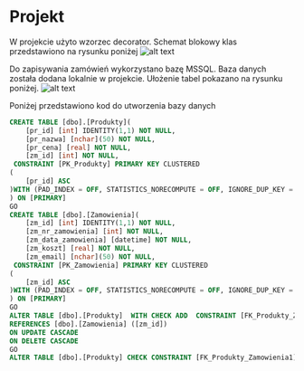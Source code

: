 # Projekt
W projekcie użyto wzorzec decorator. Schemat blokowy klas przedstawiono na rysunku poniżej
![alt text](https://github.com/kamasjdev/testrepo/blob/main/schemat_dekoratora.png)

Do zapisywania zamówień wykorzystano bazę MSSQL. Baza danych została dodana lokalnie w projekcie. Ułożenie tabel pokazano na rysunku poniżej.
![alt text](https://github.com/kamasjdev/testrepo/blob/main/schemat_bazy_danych.png)

Poniżej przedstawiono kod do utworzenia bazy danych
```sql
CREATE TABLE [dbo].[Produkty](
	[pr_id] [int] IDENTITY(1,1) NOT NULL,
	[pr_nazwa] [nchar](50) NOT NULL,
	[pr_cena] [real] NOT NULL,
	[zm_id] [int] NOT NULL,
 CONSTRAINT [PK_Produkty] PRIMARY KEY CLUSTERED 
(
	[pr_id] ASC
)WITH (PAD_INDEX = OFF, STATISTICS_NORECOMPUTE = OFF, IGNORE_DUP_KEY = OFF, ALLOW_ROW_LOCKS = ON, ALLOW_PAGE_LOCKS = ON) ON [PRIMARY]
) ON [PRIMARY]
GO
CREATE TABLE [dbo].[Zamowienia](
	[zm_id] [int] IDENTITY(1,1) NOT NULL,
	[zm_nr_zamowienia] [int] NOT NULL,
	[zm_data_zamowienia] [datetime] NOT NULL,
	[zm_koszt] [real] NOT NULL,
	[zm_email] [nchar](50) NOT NULL,
 CONSTRAINT [PK_Zamowienia] PRIMARY KEY CLUSTERED 
(
	[zm_id] ASC
)WITH (PAD_INDEX = OFF, STATISTICS_NORECOMPUTE = OFF, IGNORE_DUP_KEY = OFF, ALLOW_ROW_LOCKS = ON, ALLOW_PAGE_LOCKS = ON) ON [PRIMARY]
) ON [PRIMARY]
GO
ALTER TABLE [dbo].[Produkty]  WITH CHECK ADD  CONSTRAINT [FK_Produkty_Zamowienia1] FOREIGN KEY([zm_id])
REFERENCES [dbo].[Zamowienia] ([zm_id])
ON UPDATE CASCADE
ON DELETE CASCADE
GO
ALTER TABLE [dbo].[Produkty] CHECK CONSTRAINT [FK_Produkty_Zamowienia1]
```
